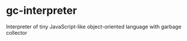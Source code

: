 # gc-interpreter
Interpreter of tiny JavaScript-like object-oriented language with garbage collector
